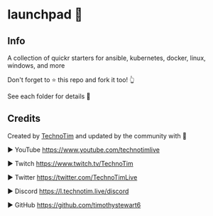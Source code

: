# launchpad 🚀

## Info

A collection of quickr starters for ansible, kubernetes, docker, linux, windows, and more

Don't forget to ⭐  this repo and fork it too! 👆

See each folder for details 📁

## Credits


Created by [TechnoTim](https://technotim.live) and updated by the community with 💛

► YouTube https://www.youtube.com/technotimlive

► Twitch https://www.twitch.tv/TechnoTim

► Twitter https://twitter.com/TechnoTimLive

► Discord https://l.technotim.live/discord

► GitHub https://github.com/timothystewart6
